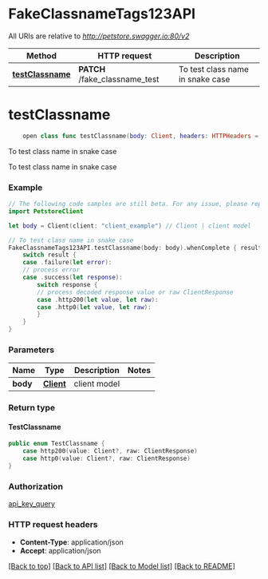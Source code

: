 # FakeClassnameTags123API

All URIs are relative to *http://petstore.swagger.io:80/v2*

Method | HTTP request | Description
------------- | ------------- | -------------
[**testClassname**](FakeClassnameTags123API.md#testclassname) | **PATCH** /fake_classname_test | To test class name in snake case


# **testClassname**
```swift
    open class func testClassname(body: Client, headers: HTTPHeaders = PetstoreClientAPI.customHeaders, beforeSend: (inout ClientRequest) throws -> () = { _ in }) -> EventLoopFuture<TestClassname>
```

To test class name in snake case

To test class name in snake case

### Example
```swift
// The following code samples are still beta. For any issue, please report via http://github.com/OpenAPITools/openapi-generator/issues/new
import PetstoreClient

let body = Client(client: "client_example") // Client | client model

// To test class name in snake case
FakeClassnameTags123API.testClassname(body: body).whenComplete { result in
    switch result {
    case .failure(let error):
    // process error
    case .success(let response):
        switch response {
        // process decoded response value or raw ClientResponse
        case .http200(let value, let raw):
        case .http0(let value, let raw):
        }
    }
}
```

### Parameters

Name | Type | Description  | Notes
------------- | ------------- | ------------- | -------------
 **body** | [**Client**](Client.md) | client model | 

### Return type

#### TestClassname

```swift
public enum TestClassname {
    case http200(value: Client?, raw: ClientResponse)
    case http0(value: Client?, raw: ClientResponse)
}
```

### Authorization

[api_key_query](../README.md#api_key_query)

### HTTP request headers

 - **Content-Type**: application/json
 - **Accept**: application/json

[[Back to top]](#) [[Back to API list]](../README.md#documentation-for-api-endpoints) [[Back to Model list]](../README.md#documentation-for-models) [[Back to README]](../README.md)

